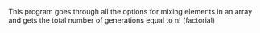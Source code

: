 This program goes through all the options for mixing elements in an array and gets the total number of generations equal to n! (factorial)
